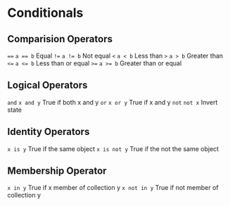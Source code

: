 # Conditionals

## Comparision Operators

`==`  `a == b`  Equal
`!=`  `a != b` Not equal
`<`  `a < b` Less than
`>`  `a > b` Greater than
`<=`  `a <= b` Less than or equal
`>=`  `a >= b` Greater than or equal

## Logical Operators

`and` `x and y` True if both x and y
`or` `x or y` True if x and y
`not` `not x` Invert state

## Identity Operators

`x is y` True if the same object
`x is not y` True if the not the same object

## Membership Operator

`x in y` True if x member of collection y
`x not in y` True if not member of collection y